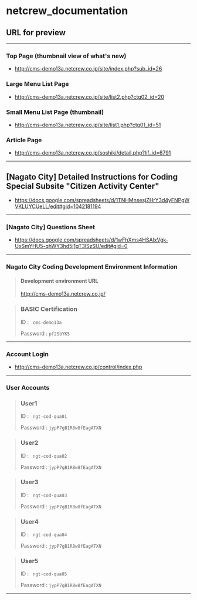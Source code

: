 # netcrew_documentation

## URL for preview

---

### Top Page (thumbnail view of what's new)

- http://cms-demo13a.netcrew.co.jp/site/index.php?sub_id=26

### Large Menu List Page

- http://cms-demo13a.netcrew.co.jp/site/list2.php?ctg02_id=20

### Small Menu List Page (thumbnail)

- http://cms-demo13a.netcrew.co.jp/site/list1.php?ctg01_id=51

### Article Page

- http://cms-demo13a.netcrew.co.jp/soshiki/detail.php?lif_id=6791

---

## [Nagato City] Detailed Instructions for Coding Special Subsite "Citizen Activity Center"

- https://docs.google.com/spreadsheets/d/1TNHMnsesjZHrY3d4yFNPgWVKLUYCUeLL/edit#gid=1042181194

---

### [Nagato City] Questions Sheet

- https://docs.google.com/spreadsheets/d/1wFhXms4HSAlxVgk-UxSmYHU5-qhWY3hd5j1gT3lSzSU/edit#gid=0

---

### Nagato City Coding Development Environment Information

> #### Development environment URL
>
> http://cms-demo13a.netcrew.co.jp/

> ### BASIC Certification
>
> ID : ` cms-demo13a`
>
> Password : `pf2SbYK5`

---

### Account Login

- http://cms-demo13a.netcrew.co.jp/control/index.php

---

### User Accounts

> ### User1
>
> ID : ` ngt-cod-qua01`
>
> Password : `jypP7gB1R8w8fEagATXN`

> ### User2
>
> ID : ` ngt-cod-qua02`
>
> Password : `jypP7gB1R8w8fEagATXN`

> ### User3
>
> ID : ` ngt-cod-qua03`
>
> Password : `jypP7gB1R8w8fEagATXN`

> ### User4
>
> ID : ` ngt-cod-qua04`
>
> Password : `jypP7gB1R8w8fEagATXN`

> ### User5
>
> ID : ` ngt-cod-qua05`
>
> Password : `jypP7gB1R8w8fEagATXN`

---
